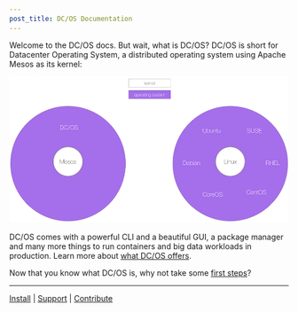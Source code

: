 ```yaml
---
post_title: DC/OS Documentation
---
```


Welcome to the DC/OS docs. But wait, what is DC/OS? DC/OS is short for Datacenter Operating System, a distributed operating system using Apache Mesos as its kernel:

![Local vs Distributed OS](img/local-vs-distributed-os.png)

DC/OS comes with a powerful CLI and a beautiful GUI, a package manager and many more things to run containers and big data workloads in production. Learn more about [what DC/OS offers](/docs/latest/overview/what-is-dcos/).

Now that you know what DC/OS is, why not take some [first steps](https://dcos.io/docs/latest/usage/)?

---

[Install](/docs/1.7/administration/installing/) | [Support](/docs/1.7/support/) | [Contribute](https://dcos.io/contribute)

